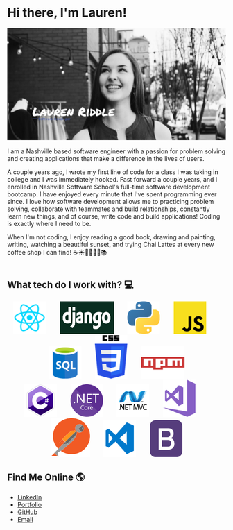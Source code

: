 # Hi there, I'm Lauren!
![ Lauren ](https://raw.githubusercontent.com/laurenriddle/laurenriddle/master/LaurenB&W.png)

I am a Nashville based software engineer with a passion for problem solving and creating applications that make a difference in the lives of users. 

A couple years ago, I wrote my first line of code for a class I was taking in college and I was immediately hooked. Fast forward a couple years, and I enrolled in Nashville Software School's full-time software development bootcamp. I have enjoyed every minute that I've spent programming ever since. I love how software development allows me to practicing problem
solving, collaborate with teammates and build relationships, constantly learn new things, and of course, write code and build applications! Coding is exactly where I need to be.

When I'm not coding, I enjoy reading a good book, drawing and painting, writing, watching a beautiful sunset, and trying Chai Lattes at every new coffee shop I can find! <span class="emoji">☕️☀️🦒📝🎶🎨📚</span><br/><br/>

## What tech do I work with? 💻

<div align="center"><img src="https://raw.githubusercontent.com/laurenriddle/laurenriddle/master/img/react.png" alt="React.js" width="75" height="75" />&nbsp&nbsp&nbsp&nbsp&nbsp&nbsp&nbsp&nbsp<img src="https://raw.githubusercontent.com/laurenriddle/laurenriddle/master/img/django.png" alt="Django" width="125" height="75" />&nbsp&nbsp&nbsp&nbsp&nbsp&nbsp&nbsp&nbsp<img src="https://raw.githubusercontent.com/laurenriddle/laurenriddle/master/img/python.png" alt="Python" width="75" height="75" />&nbsp&nbsp&nbsp&nbsp&nbsp&nbsp&nbsp&nbsp<img src="https://raw.githubusercontent.com/laurenriddle/laurenriddle/master/img/javascriptyellow.png" alt="Javascript" width="75" height="75" />&nbsp&nbsp&nbsp&nbsp&nbsp&nbsp&nbsp&nbsp<img src="https://raw.githubusercontent.com/laurenriddle/laurenriddle/master/img/sql.png" alt="SQL" width="75" height="75" />&nbsp&nbsp&nbsp&nbsp&nbsp&nbsp&nbsp&nbsp<img src="https://raw.githubusercontent.com/laurenriddle/laurenriddle/master/img/css3.png" alt="CSS" width="75" height="100" />&nbsp&nbsp&nbsp&nbsp&nbsp&nbsp&nbsp&nbsp<img src="https://raw.githubusercontent.com/laurenriddle/laurenriddle/master/img/npm.png" alt="NPM" width="100" height="75" /></div>


<div align="center"><img src="https://raw.githubusercontent.com/laurenriddle/laurenriddle/master/img/csharp.png" alt="csharp" width="75" height="75" />&nbsp&nbsp&nbsp&nbsp&nbsp&nbsp&nbsp&nbsp<img src="https://raw.githubusercontent.com/laurenriddle/laurenriddle/master/img/dotnetcore.png" alt="dotnet" width="75" height="75" />&nbsp&nbsp&nbsp&nbsp&nbsp&nbsp&nbsp&nbsp<img src="https://raw.githubusercontent.com/laurenriddle/laurenriddle/master/img/aspnetMVC.png" alt="aspnetMVC" width="75" height="75" />&nbsp&nbsp&nbsp&nbsp&nbsp&nbsp&nbsp&nbsp<img src="https://raw.githubusercontent.com/laurenriddle/laurenriddle/master/img/visualstudiocsharp.png" alt="visualstudiocsharp" width="75" height="85" />&nbsp&nbsp&nbsp&nbsp&nbsp&nbsp&nbsp&nbsp<img src="https://raw.githubusercontent.com/laurenriddle/laurenriddle/master/img/postman.png" alt="Postman" width="90" height="90"/>&nbsp&nbsp&nbsp&nbsp&nbsp&nbsp&nbsp&nbsp<img src="https://raw.githubusercontent.com/laurenriddle/laurenriddle/master/img/vsc.png" alt="visualstudiocode" width="75" height="85"/>&nbsp&nbsp&nbsp&nbsp&nbsp&nbsp&nbsp&nbsp<img src="https://raw.githubusercontent.com/laurenriddle/laurenriddle/master/img/bootstrap.png" alt="bootstrap" width="75" height="85"/></div>

## Find Me Online 🌎

 - <a href="https://www.linkedin.com/in/lauren-riddle/">LinkedIn</a>
 - <a href="https://laurenriddle.github.io/laurenriddle/">Portfolio</a>
 - <a href="https://github.com/laurenriddle">GitHub</a>
 - <a href="mailto: lari7132@gmail.com">Email</a>


